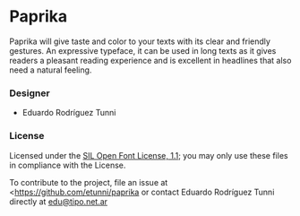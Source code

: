 # Paprika

Paprika will give taste and color to your texts with its clear and friendly gestures. An expressive typeface, it can be used in long texts as it gives readers a pleasant reading experience and is excellent in headlines that also need a natural feeling.

### Designer

* Eduardo Rodríguez Tunni

### License

Licensed under the [SIL Open Font License, 1.1](http://scripts.sil.org/OFL); you may only use these files in compliance with the License.

To contribute to the project, file an issue at <https://github.com/etunni/paprika or contact Eduardo Rodríguez Tunni directly at <edu@tipo.net.ar>